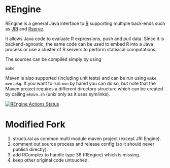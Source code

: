 # REngine
REngine is a general Java interface to [R](https://www.R-project.org) supporting multiple back-ends such as [JRI](https://RForge.net/rJava) and [Rserve](https://RForge.net/Rserve). 

It allows Java code to evaluate R expressions, push and pull data. Since it is backend-agnostic, the same code can be used to embed R into a Java process or use a cluster of R servers to perform statisical computations.

The sources can be compiled simply by using

    make
   
Maven is also supported (including unit tests) and can be run using `make mvn.pkg`. If you want to run `mvn` by hamd you can do so, but note that the Maven project requires a different directory structure which can be created by calling `mkmvn.sh` (unix only as it uses symlinks).

[![REngine Actions Status](https://github.com/s-u/REngine/workflows/REngine/badge.svg)](https://github.com/s-u/REngine/actions)

# Modified Fork
1. structural as common multi module maven project (except JRI Engine).
2. comment out source process and release config (so it should never publish directly).
3. add RComplex to handle type 38 (REngine) which is missing.
4. keep other original code untouched.
